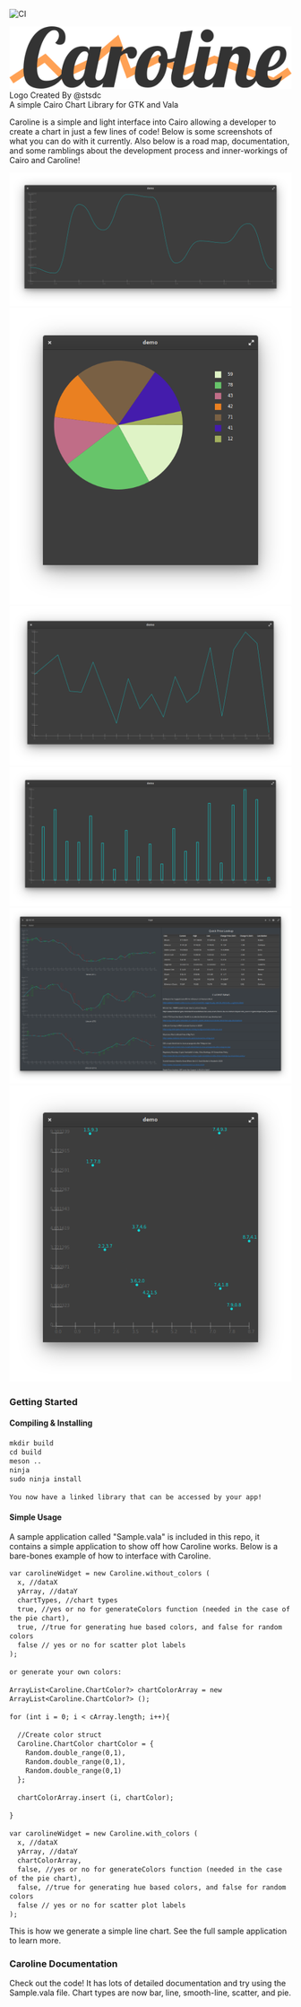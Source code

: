 ![CI](https://github.com/dcharles525/Caroline/workflows/CI/badge.svg?branch=master)

![alt text](data/logo.png "Caroline")
<br>
Logo Created By @stsdc
<br>
A simple Cairo Chart Library for GTK and Vala

Caroline is a simple and light interface into Cairo allowing a developer to create a chart in just a few lines of
code! Below is some screenshots of what you can do with it currently. Also below is a road map, documentation, and
some ramblings about the development process and inner-workings of Cairo and Caroline!

<img src="data/6.png">
<img src="data/4.png">
<img src="data/1.png">
<img src="data/2.png">
<img src="data/3.png">
<img src="data/5.png">

### Getting Started

#### Compiling & Installing

```
mkdir build
cd build
meson ..
ninja
sudo ninja install

You now have a linked library that can be accessed by your app!
```

#### Simple Usage

A sample application called "Sample.vala" is included in this repo, it contains a simple application to show off how Caroline works. Below is a bare-bones example of how to interface with Caroline.
```
var carolineWidget = new Caroline.without_colors (
  x, //dataX
  yArray, //dataY
  chartTypes, //chart types
  true, //yes or no for generateColors function (needed in the case of the pie chart),
  true, //true for generating hue based colors, and false for random colors
  false // yes or no for scatter plot labels
);

or generate your own colors:

ArrayList<Caroline.ChartColor?> chartColorArray = new ArrayList<Caroline.ChartColor?> ();

for (int i = 0; i < cArray.length; i++){

  //Create color struct
  Caroline.ChartColor chartColor = {
    Random.double_range(0,1),
    Random.double_range(0,1),
    Random.double_range(0,1)
  };

  chartColorArray.insert (i, chartColor);

}

var carolineWidget = new Caroline.with_colors (
  x, //dataX
  yArray, //dataY
  chartColorArray,
  false, //yes or no for generateColors function (needed in the case of the pie chart),
  false, //true for generating hue based colors, and false for random colors
  false // yes or no for scatter plot labels
);
```

This is how we generate a simple line chart. See the full sample application to learn more.

### Caroline Documentation

Check out the code! It has lots of detailed documentation and try using the Sample.vala file. Chart types are now bar, line, smooth-line, scatter, and pie.
